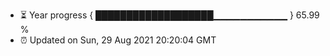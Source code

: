 - ⏳ Year progress { ███████████████████▁▁▁▁▁▁▁▁▁▁▁ } 65.99 %
- ⏰ Updated on Sun, 29 Aug 2021 20:20:04 GMT


